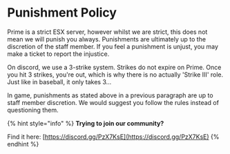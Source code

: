 # Punishment Policy

Prime is a strict ESX server, however whilst we are strict, this does not mean we will punish you always. Punishments are ultimately up to the discretion of the staff member. If you feel a punishment is unjust, you may make a ticket to report the injustice. 

On discord, we use a 3-strike system. Strikes do not expire on Prime. Once you hit 3 strikes, you're out, which is why there is no actually 'Strike III' role. Just like in baseball, it only takes 3...

In game, punishments as stated above in a previous paragraph are up to staff member discretion. We would suggest you follow the rules instead of questioning them.

{% hint style="info" %}
**Trying to join our community?**

Find it here: [https://discord.gg/PzX7KsE](https://discord.gg/PzX7KsE)
{% endhint %}

